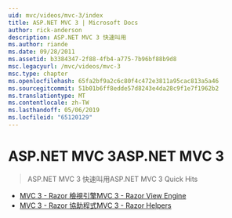 ```yaml
---
uid: mvc/videos/mvc-3/index
title: ASP.NET MVC 3 | Microsoft Docs
author: rick-anderson
description: ASP.NET MVC 3 快速叫用
ms.author: riande
ms.date: 09/28/2011
ms.assetid: b3384347-2f88-4fb4-a775-7b96bf88b9d8
msc.legacyurl: /mvc/videos/mvc-3
msc.type: chapter
ms.openlocfilehash: 65fa2bf9a2c6c80f4c472e3811a95cac813a5a46
ms.sourcegitcommit: 51b01b6ff8edde57d8243e4da28c9f1e7f1962b2
ms.translationtype: MT
ms.contentlocale: zh-TW
ms.lasthandoff: 05/06/2019
ms.locfileid: "65120129"
---
```

# <a name="aspnet-mvc-3"></a><span data-ttu-id="b375f-103">ASP.NET MVC 3</span><span class="sxs-lookup"><span data-stu-id="b375f-103">ASP.NET MVC 3</span></span>

> <span data-ttu-id="b375f-104">ASP.NET MVC 3 快速叫用</span><span class="sxs-lookup"><span data-stu-id="b375f-104">ASP.NET MVC 3 Quick Hits</span></span>

- [<span data-ttu-id="b375f-105">MVC 3 - Razor 檢視引擎</span><span class="sxs-lookup"><span data-stu-id="b375f-105">MVC 3 - Razor View Engine</span></span>](mvc-3-razor-view-engine.md)
- [<span data-ttu-id="b375f-106">MVC 3 - Razor 協助程式</span><span class="sxs-lookup"><span data-stu-id="b375f-106">MVC 3 - Razor Helpers</span></span>](mvc-3-razor-helpers.md)
